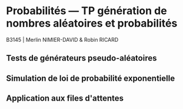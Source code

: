 # Probabilités — TP génération de nombres aléatoires et probabilités
B3145 | Merlin NIMIER-DAVID & Robin RICARD

## Tests de générateurs pseudo-aléatoires

## Simulation de loi de probabilité exponentielle

## Application aux files d'attentes
